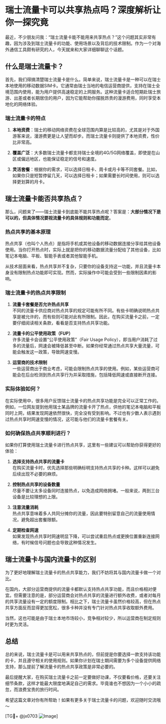 # 瑞士流量卡可以共享热点吗？深度解析让你一探究竟

最近，不少朋友问我：“瑞士流量卡能不能用来共享热点？”这个问题其实非常有趣，因为涉及到瑞士流量卡的功能、使用场景以及背后的技术限制。作为一个对海外通信工具颇有研究的人，今天就来和大家详细聊聊这个话题。

## 什么是瑞士流量卡？

首先，我们得搞清楚瑞士流量卡是什么。简单来说，瑞士流量卡是一种可以在瑞士本地使用的移动数据SIM卡。它通常由瑞士当地的电信运营商提供，支持在瑞士全境范围内使用，能为用户提供高速稳定的上网服务。这种流量卡适合短期赴瑞士旅游、出差或者长期居住的用户，因为它能帮助你摆脱昂贵的漫游费用，同时享受本地化的网络体验。

### 瑞士流量卡的特点

1. **本地资费**：瑞士的移动网络资费在全球范围内算是比较高的，尤其是对于外国游客来说，漫游费更是让人望而却步。而瑞士流量卡则提供了本地资费，性价比非常高。
   
2. **覆盖广泛**：大多数瑞士流量卡都支持瑞士全境的4G/5G网络覆盖，即使是在山区或偏远地区，也能保证稳定的信号和速度。

3. **灵活套餐**：根据你的需求，可以选择日租卡、周卡或月卡等不同套餐。比如，如果你只是短暂停留几天，可以选择日租卡；如果需要长时间使用，则可以选择更划算的月卡。

## 瑞士流量卡能否共享热点？

那么，问题来了——瑞士流量卡到底能不能共享热点呢？答案是：**大部分情况下是可以的，但具体情况要视流量卡的具体规则和功能而定**。

### 热点共享的基本原理

热点共享（也叫个人热点）是指将手机或其他设备的移动数据连接分享给其他设备使用。当你打开热点时，实际上就是把你的移动数据流量分配给了其他设备，比如笔记本电脑、平板、智能手表或者其他智能手机。

从技术层面来看，热点共享并不复杂，只要你的设备支持这一功能，并且流量卡本身没有限制热点功能即可实现。然而，实际操作中可能会受到一些限制因素的影响。

### 瑞士流量卡的热点共享限制

1. **流量卡套餐是否允许热点共享**  
   不同的流量卡供应商对热点共享的规定可能有所不同。有些卡明确说明热点共享是被允许的，而有些则可能对此有所限制。因此，在购买流量卡之前，一定要仔细阅读相关条款，看看是否支持热点共享功能。

2. **流量卡的公平使用政策（FUP）**  
   许多流量卡会设置“公平使用政策”（Fair Usage Policy），即当用户消耗了过多的流量后，网速会被降低甚至中断。如果你经常通过热点共享大量流量，可能会触发这一政策，导致网速变慢。

3. **运营商的技术限制**  
   一些运营商出于商业考虑，可能会限制热点共享的使用。例如，某些运营商可能会在后台检测到热点共享行为并采取措施，包括降低网速或直接断开连接。

### 实际体验如何？

在实际使用中，很多用户反馈瑞士流量卡的热点共享功能是完全可以正常工作的。例如，一位网友提到他用瑞士某品牌的流量卡开了热点，供他的笔记本电脑和平板同时上网，结果发现网速依然很快，完全没有受到影响。不过也有少数人表示遇到过热点共享时网速变慢的情况，这可能与他们的流量卡套餐有关。

### 如何确保热点共享顺利进行？

如果你打算使用瑞士流量卡进行热点共享，这里有一些建议可以帮助你获得更好的体验：

1. **选择支持热点共享的流量卡**  
   在购买流量卡时，优先选择那些明确标明支持热点共享的卡种。这样可以避免后续出现不必要的麻烦。

2. **控制热点共享的设备数量**  
   尽量不要让太多设备同时连接热点，以免造成网络拥堵。一般来说，两到三台设备是比较理想的上限。

3. **注意流量消耗**  
   热点共享意味着多人共同分摊你的流量，因此要特别留意自己的流量使用情况，避免超出套餐限额。

4. **定期检查网速**  
   如果发现热点共享时网速明显下降，可以尝试重启热点或更换位置重新连接网络，有时候信号问题也会导致这种情况发生。

## 瑞士流量卡与国内流量卡的区别

为了更好地理解瑞士流量卡的热点共享能力，我们不妨将其与国内流量卡做一个对比。

在国内，大部分运营商提供的流量卡都默认支持热点共享功能，而且价格相对便宜。但需要注意的是，部分运营商会对热点共享的流量进行额外收费，或者对每月的共享流量设有一定的额度限制。相比之下，瑞士流量卡虽然价格较高，但在热点共享方面反而显得更加宽松，很多卡种并没有专门针对热点共享收取额外费用。

当然，这也可能是由于瑞士本地市场较小，竞争相对较少，所以运营商在制定规则时更为灵活。

## 总结

总的来说，瑞士流量卡是可以用来共享热点的，但前提是你要选择一款支持该功能的卡，并且遵守相关的使用规则。如果你计划在瑞士期间需要为多个设备提供网络支持，那么提前了解流量卡的热点共享政策是非常必要的。

最后提醒大家，在购买瑞士流量卡之前一定要做好功课，不仅要看价格，还要关注细节条款，这样才能最大限度地满足自己的需求。毕竟谁也不想因为一个小小的疏忽，而浪费宝贵的旅行时间。

希望这篇文章对你有所帮助！如果有更多关于瑞士流量卡的问题，欢迎随时交流哦～

[TG💪+ @jx0703 ![Image](https://github.com/user-attachments/assets/dbca1d08-cadb-493c-b0ec-ad6f7a83f270)]